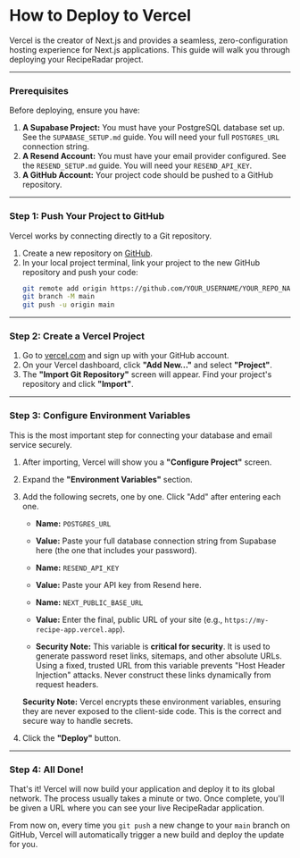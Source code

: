 # How to Deploy to Vercel

Vercel is the creator of Next.js and provides a seamless, zero-configuration hosting experience for Next.js applications. This guide will walk you through deploying your RecipeRadar project.

---

### Prerequisites

Before deploying, ensure you have:

1.  **A Supabase Project:** You must have your PostgreSQL database set up. See the `SUPABASE_SETUP.md` guide. You will need your full `POSTGRES_URL` connection string.
2.  **A Resend Account:** You must have your email provider configured. See the `RESEND_SETUP.md` guide. You will need your `RESEND_API_KEY`.
3.  **A GitHub Account:** Your project code should be pushed to a GitHub repository.

---

### Step 1: Push Your Project to GitHub

Vercel works by connecting directly to a Git repository.

1.  Create a new repository on [GitHub](https://github.com/new).
2.  In your local project terminal, link your project to the new GitHub repository and push your code:
    ```bash
    git remote add origin https://github.com/YOUR_USERNAME/YOUR_REPO_NAME.git
    git branch -M main
    git push -u origin main
    ```

---

### Step 2: Create a Vercel Project

1.  Go to [vercel.com](https://vercel.com) and sign up with your GitHub account.
2.  On your Vercel dashboard, click **"Add New..."** and select **"Project"**.
3.  The **"Import Git Repository"** screen will appear. Find your project's repository and click **"Import"**.

---

### Step 3: Configure Environment Variables

This is the most important step for connecting your database and email service securely.

1.  After importing, Vercel will show you a **"Configure Project"** screen.
2.  Expand the **"Environment Variables"** section.
3.  Add the following secrets, one by one. Click "Add" after entering each one.

    *   **Name:** `POSTGRES_URL`
    *   **Value:** Paste your full database connection string from Supabase here (the one that includes your password).

    *   **Name:** `RESEND_API_KEY`
    *   **Value:** Paste your API key from Resend here.

    *   **Name:** `NEXT_PUBLIC_BASE_URL`
    *   **Value:** Enter the final, public URL of your site (e.g., `https://my-recipe-app.vercel.app`). 
    *   **Security Note:** This variable is **critical for security**. It is used to generate password reset links, sitemaps, and other absolute URLs. Using a fixed, trusted URL from this variable prevents "Host Header Injection" attacks. Never construct these links dynamically from request headers.

    **Security Note:** Vercel encrypts these environment variables, ensuring they are never exposed to the client-side code. This is the correct and secure way to handle secrets.

4.  Click the **"Deploy"** button.

---

### Step 4: All Done!

That's it! Vercel will now build your application and deploy it to its global network. The process usually takes a minute or two. Once complete, you'll be given a URL where you can see your live RecipeRadar application.

From now on, every time you `git push` a new change to your `main` branch on GitHub, Vercel will automatically trigger a new build and deploy the update for you.
